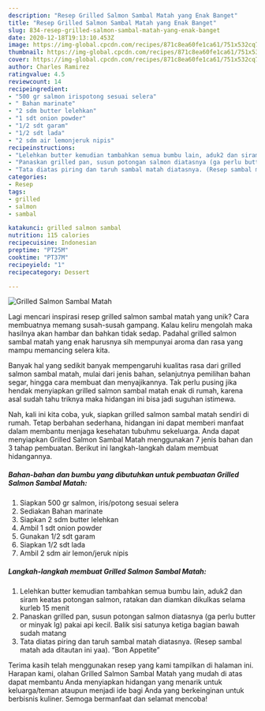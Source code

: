 ```yaml
---
description: "Resep Grilled Salmon Sambal Matah yang Enak Banget"
title: "Resep Grilled Salmon Sambal Matah yang Enak Banget"
slug: 834-resep-grilled-salmon-sambal-matah-yang-enak-banget
date: 2020-12-18T19:13:10.453Z
image: https://img-global.cpcdn.com/recipes/871c8ea60fe1ca61/751x532cq70/grilled-salmon-sambal-matah-foto-resep-utama.jpg
thumbnail: https://img-global.cpcdn.com/recipes/871c8ea60fe1ca61/751x532cq70/grilled-salmon-sambal-matah-foto-resep-utama.jpg
cover: https://img-global.cpcdn.com/recipes/871c8ea60fe1ca61/751x532cq70/grilled-salmon-sambal-matah-foto-resep-utama.jpg
author: Charles Ramirez
ratingvalue: 4.5
reviewcount: 14
recipeingredient:
- "500 gr salmon irispotong sesuai selera"
- " Bahan marinate"
- "2 sdm butter lelehkan"
- "1 sdt onion powder"
- "1/2 sdt garam"
- "1/2 sdt lada"
- "2 sdm air lemonjeruk nipis"
recipeinstructions:
- "Lelehkan butter kemudian tambahkan semua bumbu lain, aduk2 dan siram keatas potongan salmon, ratakan dan diamkan dikulkas selama kurleb 15 menit"
- "Panaskan grilled pan, susun potongan salmon diatasnya (ga perlu butter or minyak lg) pakai api kecil. Balik sisi satunya ketiga bagian bawah sudah matang"
- "Tata diatas piring dan taruh sambal matah diatasnya. (Resep sambal matah ada ditautan ini yaa). “Bon Appetite”"
categories:
- Resep
tags:
- grilled
- salmon
- sambal

katakunci: grilled salmon sambal 
nutrition: 115 calories
recipecuisine: Indonesian
preptime: "PT25M"
cooktime: "PT37M"
recipeyield: "1"
recipecategory: Dessert

---
```



![Grilled Salmon Sambal Matah](https://img-global.cpcdn.com/recipes/871c8ea60fe1ca61/751x532cq70/grilled-salmon-sambal-matah-foto-resep-utama.jpg)

Lagi mencari inspirasi resep grilled salmon sambal matah yang unik? Cara membuatnya memang susah-susah gampang. Kalau keliru mengolah maka hasilnya akan hambar dan bahkan tidak sedap. Padahal grilled salmon sambal matah yang enak harusnya sih mempunyai aroma dan rasa yang mampu memancing selera kita.

Banyak hal yang sedikit banyak mempengaruhi kualitas rasa dari grilled salmon sambal matah, mulai dari jenis bahan, selanjutnya pemilihan bahan segar, hingga cara membuat dan menyajikannya. Tak perlu pusing jika hendak menyiapkan grilled salmon sambal matah enak di rumah, karena asal sudah tahu triknya maka hidangan ini bisa jadi suguhan istimewa.




Nah, kali ini kita coba, yuk, siapkan grilled salmon sambal matah sendiri di rumah. Tetap berbahan sederhana, hidangan ini dapat memberi manfaat dalam membantu menjaga kesehatan tubuhmu sekeluarga. Anda dapat menyiapkan Grilled Salmon Sambal Matah menggunakan 7 jenis bahan dan 3 tahap pembuatan. Berikut ini langkah-langkah dalam membuat hidangannya.

<!--inarticleads1-->

##### Bahan-bahan dan bumbu yang dibutuhkan untuk pembuatan Grilled Salmon Sambal Matah:

1. Siapkan 500 gr salmon, iris/potong sesuai selera
1. Sediakan  Bahan marinate
1. Siapkan 2 sdm butter lelehkan
1. Ambil 1 sdt onion powder
1. Gunakan 1/2 sdt garam
1. Siapkan 1/2 sdt lada
1. Ambil 2 sdm air lemon/jeruk nipis




<!--inarticleads2-->

##### Langkah-langkah membuat Grilled Salmon Sambal Matah:

1. Lelehkan butter kemudian tambahkan semua bumbu lain, aduk2 dan siram keatas potongan salmon, ratakan dan diamkan dikulkas selama kurleb 15 menit
1. Panaskan grilled pan, susun potongan salmon diatasnya (ga perlu butter or minyak lg) pakai api kecil. Balik sisi satunya ketiga bagian bawah sudah matang
1. Tata diatas piring dan taruh sambal matah diatasnya. (Resep sambal matah ada ditautan ini yaa). “Bon Appetite”




Terima kasih telah menggunakan resep yang kami tampilkan di halaman ini. Harapan kami, olahan Grilled Salmon Sambal Matah yang mudah di atas dapat membantu Anda menyiapkan hidangan yang menarik untuk keluarga/teman ataupun menjadi ide bagi Anda yang berkeinginan untuk berbisnis kuliner. Semoga bermanfaat dan selamat mencoba!
